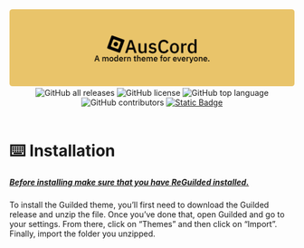 <!-- Banner/Banner icons -->
<div align="center">
    <a href="#" target="_blank">
        <img src="https://raw.githubusercontent.com/AusCord/.github/main/assets/auscord-banner.png">
    </a>
    <!-- Shields -->
    <img alt="GitHub all releases" src="https://img.shields.io/github/downloads/auscord/guilded/total?style=for-the-badge&logo=github&logoColor=%23000&label=Downloads&labelColor=%23E9C46A&color=%23000">
    <img alt="GitHub license" src="https://img.shields.io/github/license/auscord/guilded?style=for-the-badge&logo=github&logoColor=%23000&label=License&labelColor=%23E9C46A&color=%23000">
    <img alt="GitHub top language" src="https://img.shields.io/github/languages/top/auscord/guilded?style=for-the-badge&logoColor=%23000&labelColor=%23E9C46A&color=%23000">
    <img alt="GitHub contributors" src="https://img.shields.io/github/contributors-anon/auscord/guilded?style=for-the-badge&logo=github&logoColor=%23000&label=Contributors&labelColor=%23E9C46A&color=%23000">
    <a href="https://guilded.gg/AusCord"><img alt="Static Badge" src="https://img.shields.io/badge/AusCord-AusCord?style=for-the-badge&label=Guilded&labelColor=%23E9C46A&color=%23000&link=https%3A%2F%2Fguilded.gg%2FAusCord"></a>

    

</div>

<br>

<!-- Installation -->
<div align="left">
    <h1>⌨️ Installation</h3>
    <h5><b><u>Before installing make sure that you have <a href="https://www.reguilded.dev/">ReGuilded</a> installed.</u></b></h5>
    <p1>To install the Guilded theme, you’ll first need to download the Guilded release and unzip the file. Once you’ve done that, open Guilded and go to your settings. From there, click on “Themes” and then click on “Import”. Finally, import the folder you unzipped.</p1>
</div>
